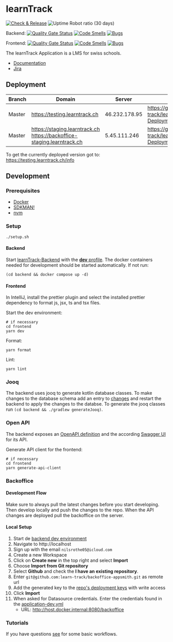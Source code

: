 # learnTrack

[![Check & Release](https://github.com/learn-track/learnTrack/actions/workflows/check-and-release.yml/badge.svg)](https://github.com/learn-track/learnTrack/actions/workflows/check-and-release.yml)
![Uptime Robot ratio (30 days)](https://img.shields.io/uptimerobot/ratio/30/m796586558-f9a88c47069e786ed216bd8d)

Backend:
[![Quality Gate Status](https://sonarcloud.io/api/project_badges/measure?project=learntrack_backend&metric=alert_status)](https://sonarcloud.io/summary/new_code?id=learntrack_backend)
[![Code Smells](https://sonarcloud.io/api/project_badges/measure?project=learntrack_backend&metric=code_smells)](https://sonarcloud.io/summary/new_code?id=learntrack_backend)
[![Bugs](https://sonarcloud.io/api/project_badges/measure?project=learntrack_backend&metric=bugs)](https://sonarcloud.io/summary/new_code?id=learntrack_backend)

Frontend:
[![Quality Gate Status](https://sonarcloud.io/api/project_badges/measure?project=learntrack_frontend&metric=alert_status)](https://sonarcloud.io/summary/new_code?id=learntrack_frontend)
[![Code Smells](https://sonarcloud.io/api/project_badges/measure?project=learntrack_frontend&metric=code_smells)](https://sonarcloud.io/summary/new_code?id=learntrack_frontend)
[![Bugs](https://sonarcloud.io/api/project_badges/measure?project=learntrack_frontend&metric=bugs)](https://sonarcloud.io/summary/new_code?id=learntrack_frontend)

The learnTrack Application is a LMS for swiss schools.  
- [Documentation](./doc/architecture/README.md)
- [Jira](https://learntrack.atlassian.net/jira/software/projects/LERN/boards/2/backlog)

## Deployment

| Branch | Domain                                                                      | Server        | Repo                                                              |
|--------|-----------------------------------------------------------------------------|---------------|-------------------------------------------------------------------|
| Master | https://testing.learntrack.ch                                               | 46.232.178.95 | https://github.com/learn-track/learnTrack-Deployment/tree/master  |
| Master | https://staging.learntrack.ch <br> https://backoffice-staging.learntrack.ch | 5.45.111.246  | https://github.com/learn-track/learnTrack-Deployment/tree/staging |

To get the currently deployed version got to: https://testing.learntrack.ch/info

## Development

### Prerequisites
* [Docker](https://docs.docker.com/desktop/install/mac-install/)
* [SDKMAN!](https://sdkman.io/install)
* [nvm](https://github.com/nvm-sh/nvm)

### Setup

```shell
./setup.sh
```

#### Backend

Start [learnTrack-Backend](./backend/src/main/kotlin/ch/learntrack/backend/BackendApplication.kt)
with the [**dev** profile](./.run/learnTrack-Backend%20dev.run.xml).
The docker containers needed for development should be started automatically. If not run:

```shell
(cd backend && docker compose up -d)
```

#### Frontend

In IntelliJ, install the prettier plugin and select the installed prettier dependency to format js, jsx, ts and tsx files.

Start the dev environment:

```shell
# if necessary
cd frontend 
yarn dev
```

Format:

```shell
yarn format
```

Lint:

```shell
yarn lint
```

### Jooq

The backend uses jooq to generate kotlin database classes.
To make changes to the database schema add an entry to [changes](./backend/src/main/resources/db/changelog/changes) and restart the backend to apply the changes to the databse.
To generate the jooq classes run `(cd backend && ./gradlew generateJooq)`.

### Open API

The backend exposes an [OpenAPI definition](http://localhost:8080/openapi/v3/api-docs) and the according [Swagger UI](http://localhost:3005/api/swagger-ui/index.html) for its API.

Generate API client for the frontend:
```shell
# if necessary
cd frontend
yarn generate-api-client
```

### Backoffice

#### Development Flow

Make sure to always pull the latest changes before you start developing. Then develop locally and push the changes to the repo.
When the API changes are deployed pull the backoffice on the server.

#### Local Setup

1. Start de [backend dev environment](#backend)
2. Navigate to http://localhost
3. Sign up with the email `nilsrothe05@icloud.com`
4. Create a new Workspace
5. Click on **Create new** in the top right and select **Import**
6. Choose **Import from Git repository**
7. Select **Github** and check the **I have an existing repository**.
8. Enter `git@github.com:learn-track/backoffice-appsmith.git` as remote url
9. Add the generated key to the [repo's deployment keys](https://github.com/learn-track/backoffice-appsmith/settings/keys) with write access
10. Click **Import**
11. When asked for Datasource credentials. Enter the credentials found in the [application-dev.yml](./backend/src/main/resources/application-dev.yml)
    - URL: http://host.docker.internal:8080/backoffice

### Tutorials

If you have questions [see](./doc/tutorials) for some basic workflows.


